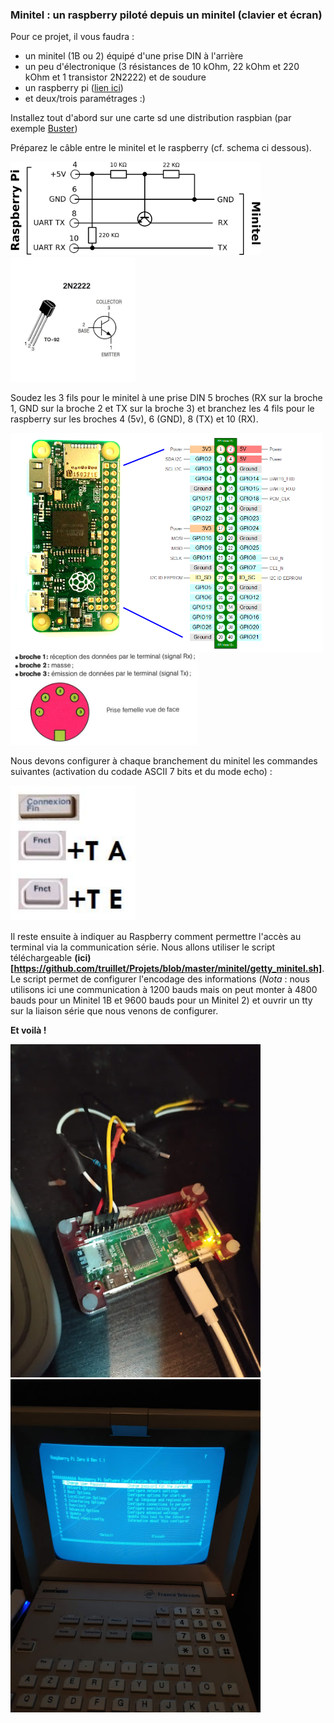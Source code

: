 ### Minitel : un raspberry piloté depuis un minitel (clavier et écran)
Pour ce projet, il vous faudra : 
* un minitel (1B ou 2) équipé d'une prise DIN à l'arrière
* un peu d'électronique (3 résistances de 10 kOhm, 22 kOhm et 220 kOhm et 1 transistor 2N2222) et de soudure
* un raspberry pi ([lien ici](https://shop.pimoroni.com/products/raspberry-pi-zero-wh-with-pre-soldered-header))
* et deux/trois paramétrages :)

Installez tout d'abord sur une carte sd une distribution raspbian (par exemple [Buster](https://www.raspberrypi.org/downloads))

Préparez le câble entre le minitel et le raspberry (cf. schema ci dessous).

<img src="https://github.com/truillet/Projets/blob/master/minitel/schemas/schema_minitel_rpi.png" width="400" alt="montage du cable Minitel / GPIO"> <img src="https://github.com/truillet/Projets/blob/master/minitel/schemas/transistor.png" width="200" alt="Transistor">

Soudez les 3 fils pour le minitel à une prise DIN 5 broches (RX sur la broche 1, GND sur la broche 2 et TX sur la broche 3) et branchez les 4 fils pour le raspberry sur les broches 4 (5v), 6 (GND), 8 (TX) et 10 (RX).

<img src="https://github.com/truillet/Projets/blob/master/minitel/schemas/GPIO_RPi.png" width="500" alt="GPIO Raspberry"> <img src="https://github.com/truillet/Projets/blob/master/minitel/schemas/prise_DIN.png" width="300" alt="Prise DIN 5 broches">

Nous devons configurer à chaque branchement du minitel les commandes suivantes (activation du codade ASCII 7 bits et du mode echo) : 

<img src="https://github.com/truillet/Projets/blob/master/minitel/schemas/commandes_minitel.jpg" width="200" alt="commandes du Minitel / GPIO">


Il reste ensuite à indiquer au Raspberry comment permettre l'accès au terminal via la communication série.
Nous allons utiliser le script téléchargeable **(ici)[https://github.com/truillet/Projets/blob/master/minitel/getty_minitel.sh]**. Le script permet de configurer l'encodage des informations (*Nota* : nous utilisons ici une communication à 1200 bauds mais on peut monter à 4800 bauds pour un Minitel 1B et 9600 bauds pour un Minitel 2) et ouvrir un tty sur la liaison série que nous venons de configurer.

**Et voilà !**

<img src="https://github.com/truillet/Projets/blob/master/minitel/photos/RPi0.jpg" width="400" alt="Raspberry branché"> <img src="https://github.com/truillet/Projets/blob/master/minitel/photos/RaspbianOnMinitel.jpg" width="400" alt="Raspi-config sur minitel">
